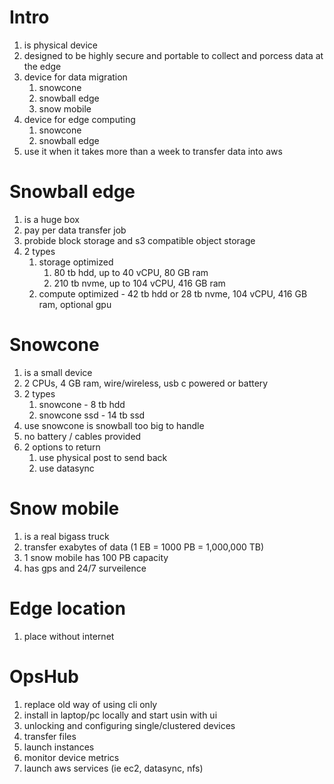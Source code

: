 # Intro
1. is physical device
1. designed to be highly secure and portable to collect and porcess data at the edge
1. device for data migration
    1. snowcone
    1. snowball edge
    1. snow mobile
1. device for edge computing
    1. snowcone
    1. snowball edge
1. use it when it takes more than a week to transfer data into aws

# Snowball edge
1. is a huge box
1. pay per data transfer job
1. probide block storage and s3 compatible object storage
1. 2 types
    1. storage optimized
        1. 80 tb hdd, up to 40 vCPU, 80 GB ram 
        1. 210 tb nvme, up to 104 vCPU, 416 GB ram
    1. compute optimized - 42 tb hdd or 28 tb nvme, 104 vCPU, 416 GB ram, optional gpu

# Snowcone
1. is a small device
1. 2 CPUs, 4 GB ram, wire/wireless, usb c powered or battery
1. 2 types
    1. snowcone - 8 tb hdd
    1. snowcone ssd - 14 tb ssd
1. use snowcone is snowball too big to handle
1. no battery / cables provided
1. 2 options to return
    1. use physical post to send back
    1. use datasync

# Snow mobile
1. is a real bigass truck
1. transfer exabytes of data (1 EB = 1000 PB = 1,000,000 TB)
1. 1 snow mobile has 100 PB capacity
1. has gps and 24/7 surveilence

# Edge location
1. place without internet

# OpsHub
1. replace old way of using cli only
1. install in laptop/pc locally and start usin with ui
1. unlocking and configuring single/clustered devices
1. transfer files
1. launch instances
1. monitor device metrics
1. launch aws services (ie ec2, datasync, nfs)

